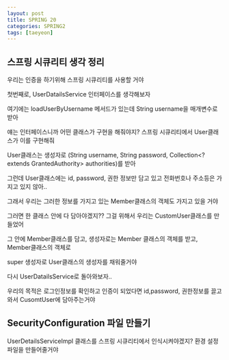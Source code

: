 ```yaml
---
layout: post
title: SPRING 20
categories: SPRING2
tags: [taeyeon]
---
```


## 스프링 시큐리티 생각 정리

우리는 인증을 하기위해 스프링 시큐리티를 사용할 거야

첫번째로, UserDatailsService 인터페이스를 생각해보자 

여기에는 loadUserByUsername 메서드가 있는데 String username을 매개변수로 받아

얘는 인터페이스니까 어떤 클래스가 구현을 해줘야지? 스프링 시큐리티에서 User클래스가 이를 구현해줘

User클래스는 생성자로 (String username, String password, Collection<? extends GrantedAuthority> authorities)를 받아

그런데 User클래스에는 id, password, 권한 정보만 담고 있고 전화번호나 주소등은 가지고 있지 않아..

그래서 우리는 그러한 정보를 가지고 있는 Member클래스의 객체도 가지고 있을 거야

그러면 한 클래스 안에 다 담아야겠지?? 그걸 위해서 우리는 CustomUser클래스를 만들었어

그 안에 Member클래스를 담고, 생성자로는 Member 클래스의 객체를 받고, Member클래스의 객체로

super 생성자로 User클래스의 생성자를 채워줄거야

다시 UserDatailsService로 돌아와보자..

우리의 목적은 로그인정보를 확인하고 인증이 되었다면 id,password, 권한정보를 끌고와서 CusomtUser에 담아주는거야



## SecurityConfiguration 파일 만들기

UserDetailsServiceImpl 클래스를 스프링 시큐리티에서 인식시켜야겠지? 환경 설정 파일을 만들어줄거야

